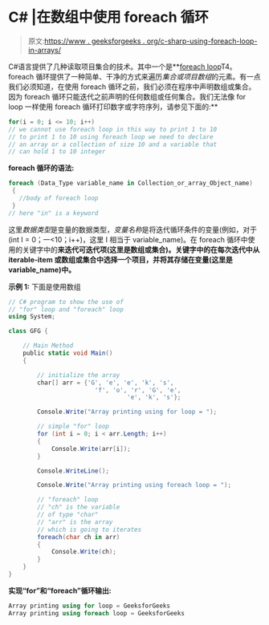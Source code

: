 # C# |在数组中使用 foreach 循环

> 原文:[https://www . geeksforgeeks . org/c-sharp-using-foreach-loop-in-arrays/](https://www.geeksforgeeks.org/c-sharp-using-foreach-loop-in-arrays/)

C#语言提供了几种读取项目集合的技术。其中一个是**[foreach loop](https://www.geeksforgeeks.org/c-foreach-loop/)T4。foreach 循环提供了一种简单、干净的方式来遍历*集合或项目数组*的元素。有一点我们必须知道，在使用 foreach 循环之前，我们必须在程序中声明数组或集合。因为 foreach 循环只能迭代之前声明的任何数组或任何集合。我们无法像 for loop 一样使用 foreach 循环打印数字或字符序列，请参见下面的:**

```cs
for(i = 0; i <= 10; i++)
// we cannot use foreach loop in this way to print 1 to 10
// to print 1 to 10 using foreach loop we need to declare 
// an array or a collection of size 10 and a variable that 
// can hold 1 to 10 integer 
```

**foreach 循环的语法:**

```cs
foreach (Data_Type variable_name in Collection_or_array_Object_name)
 {
   //body of foreach loop
 }
// here "in" is a keyword

```

这里*数据类型*是变量的数据类型，*变量名称*是将迭代循环条件的变量(例如，对于(int I = 0；一<10；i++)，这里 I 相当于 variable_name)。在 foreach 循环中使用的关键字中的**来迭代可迭代项(这里是数组或集合)。**关键字中的**在每次迭代中从 iterable-item 或数组或集合中选择一个项目，并将其存储在变量(这里是 variable_name)中。**

**示例 1:** 下面是使用数组

```cs
// C# program to show the use of
// "for" loop and "foreach" loop
using System;

class GFG {

    // Main Method
    public static void Main()
    {

        // initialize the array
        char[] arr = {'G', 'e', 'e', 'k', 's', 
                        'f', 'o', 'r', 'G', 'e', 
                                 'e', 'k', 's'};

        Console.Write("Array printing using for loop = ");

        // simple "for" loop
        for (int i = 0; i < arr.Length; i++)
        {
            Console.Write(arr[i]);
        }

        Console.WriteLine();

        Console.Write("Array printing using foreach loop = ");

        // "foreach" loop
        // "ch" is the variable
        // of type "char"
        // "arr" is the array 
        // which is going to iterates
        foreach(char ch in arr)
        {
            Console.Write(ch);
        }
    }
}
```

**实现“for”和“foreach”循环输出:**

```cs
Array printing using for loop = GeeksforGeeks
Array printing using foreach loop = GeeksforGeeks

```